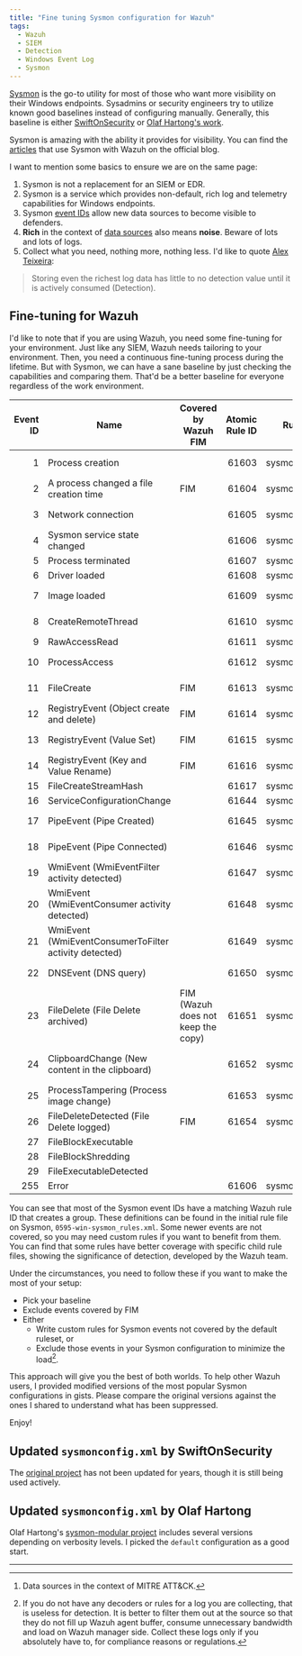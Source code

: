 ```yaml
---
title: "Fine tuning Sysmon configuration for Wazuh"
tags:
  - Wazuh
  - SIEM
  - Detection
  - Windows Event Log
  - Sysmon
---
```


[Sysmon](https://learn.microsoft.com/en-us/sysinternals/downloads/sysmon) is the go-to utility for most of those who want more visibility on their Windows endpoints. Sysadmins or security engineers try to utilize known good baselines instead of configuring manually. Generally, this baseline is either [SwiftOnSecurity](https://github.com/SwiftOnSecurity/sysmon-config) or [Olaf Hartong's work](https://github.com/olafhartong/sysmon-modular).

Sysmon is amazing with the ability it provides for visibility. You can find the [articles](https://wazuh.com/search/?s=sysmon) that use Sysmon with Wazuh on the official blog.

I want to mention some basics to ensure we are on the same page:

1. Sysmon is not a replacement for an SIEM or EDR.
2. Sysmon is a service which provides non-default, rich log and telemetry capabilities for Windows endpoints.
3. Sysmon [event IDs](https://learn.microsoft.com/en-us/sysinternals/downloads/sysmon#events) allow new data sources to become visible to defenders.
4. **Rich** in the context of [data sources](https://attack.mitre.org/datasources/) also means **noise**. Beware of lots and lots of logs.
5. Collect what you need, nothing more, nothing less. I'd like to quote [Alex Teixeira](https://detect.fyi/sysmon-a-viable-alternative-to-edr-44d4fbe5735a):

> Storing even the richest log data has little to no detection value until it is actively consumed (Detection).

## Fine-tuning for Wazuh

I'd like to note that if you are using Wazuh, you need some fine-tuning for your environment. Just like any SIEM, Wazuh needs tailoring to your environment. Then, you need a continuous fine-tuning process during the lifetime. But with Sysmon, we can have a sane baseline by just checking the capabilities and comparing them. That'd be a better baseline for everyone regardless of the work environment.

| Event ID | Name | Covered by Wazuh FIM | Atomic Rule ID | Rule Group | Child rule files | Data Source [^1] |
|---:|---|---|---:|---|---|---:|
| 1 | Process creation || 61603 | sysmon_event1 | 0800-sysmon_id_1.xml | [Process](https://attack.mitre.org/datasources/DS0009/) |
| 2 | A process changed a file creation time | FIM | 61604 | sysmon_event_2 || [File](https://attack.mitre.org/datasources/DS0022/) |
| 3 | Network connection || 61605 | sysmon_event3 | 0810-sysmon_id_3.xml | [Network Traffic](https://attack.mitre.org/datasources/DS0029/) |
| 4 | Sysmon service state changed || 61606 | sysmon_event4 || [Service](https://attack.mitre.org/datasources/DS0019/) |
| 5 | Process terminated || 61607 | sysmon_event5 || [Process](https://attack.mitre.org/datasources/DS0009/) |
| 6 | Driver loaded || 61608 | sysmon_event6 || [Driver](https://attack.mitre.org/datasources/DS0027/) |
| 7 | Image loaded || 61609 | sysmon_event7 | 0820-sysmon_id_7.xml | [Module](https://attack.mitre.org/datasources/DS0011/) |
| 8 | CreateRemoteThread || 61610 | sysmon_event8 | 0870-sysmon_id_8.xml | [Process](https://attack.mitre.org/datasources/DS0009/) |
| 9 | RawAccessRead || 61611 | sysmon_event9 || [File](https://attack.mitre.org/datasources/DS0022/) |
| 10 | ProcessAccess || 61612 | sysmon_event_10 | 0945-sysmon_id_10.xml | [Process](https://attack.mitre.org/datasources/DS0009/) |
| 11 | FileCreate | FIM | 61613 | sysmon_event_11 | 0830-sysmon_id_11.xml | [File](https://attack.mitre.org/datasources/DS0022/) |
| 12 | RegistryEvent (Object create and delete) | FIM | 61614 | sysmon_event_12 || [Windows Registry](https://attack.mitre.org/datasources/DS0024/) |
| 13 | RegistryEvent (Value Set) | FIM | 61615 | sysmon_event_13 | 0860-sysmon_id_13.xml | [Windows Registry](https://attack.mitre.org/datasources/DS0024/) |
| 14 | RegistryEvent (Key and Value Rename) | FIM | 61616 | sysmon_event_14 || [Windows Registry](https://attack.mitre.org/datasources/DS0024/) |
| 15 | FileCreateStreamHash || 61617 | sysmon_event_15 || [File](https://attack.mitre.org/datasources/DS0022/) |
| 16 | ServiceConfigurationChange || 61644 | sysmon_event_16 || [Service](https://attack.mitre.org/datasources/DS0019/) |
| 17 | PipeEvent (Pipe Created) || 61645 | sysmon_event_17 || [Named Pipe](https://attack.mitre.org/datasources/DS0023/) |
| 18 | PipeEvent (Pipe Connected) || 61646 | sysmon_event_18 || [Named Pipe](https://attack.mitre.org/datasources/DS0023/) |
| 19 | WmiEvent (WmiEventFilter activity detected) || 61647 | sysmon_event_19 || [WMI](https://attack.mitre.org/datasources/DS0005/) |
| 20 | WmiEvent (WmiEventConsumer activity detected) || 61648 | sysmon_event_20 | 0950-sysmon_id_20.xml | [WMI](https://attack.mitre.org/datasources/DS0005/) |
| 21 | WmiEvent (WmiEventConsumerToFilter activity detected) || 61649 | sysmon_event_21 || [WMI](https://attack.mitre.org/datasources/DS0005/) |
| 22 | DNSEvent (DNS query) || 61650 | sysmon_event_22 || [Network Traffic](https://attack.mitre.org/datasources/DS0029/) |
| 23 | FileDelete (File Delete archived) | FIM (Wazuh does not keep the copy) | 61651 | sysmon_event_23 || [File](https://attack.mitre.org/datasources/DS0022/) |
| 24 | ClipboardChange (New content in the clipboard) || 61652 | sysmon_event_24 || [Process](https://attack.mitre.org/datasources/DS0009/)  or [Command](https://attack.mitre.org/datasources/DS0017/) |
| 25 | ProcessTampering (Process image change) || 61653 | sysmon_event_25 || [Process](https://attack.mitre.org/datasources/DS0009/) |
| 26 | FileDeleteDetected (File Delete logged) | FIM | 61654 | sysmon_event_26 || [File](https://attack.mitre.org/datasources/DS0022/) |
| 27 | FileBlockExecutable ||||| [File](https://attack.mitre.org/datasources/DS0022/) |
| 28 | FileBlockShredding ||||| [File](https://attack.mitre.org/datasources/DS0022/) |
| 29 | FileExecutableDetected ||||| [File](https://attack.mitre.org/datasources/DS0022/) |
| 255 | Error || 61606 | sysmon_event_255 |||

You can see that most of the Sysmon event IDs have a matching Wazuh rule ID that creates a group. These definitions can be found in the initial rule file on Sysmon, `0595-win-sysmon_rules.xml`. Some newer events are not covered, so you may need custom rules if you want to benefit from them. You can find that some rules have better coverage with specific child rule files, showing the significance of detection, developed by the Wazuh team.

Under the circumstances, you need to follow these if you want to make the most of your setup:

- Pick your baseline
- Exclude events covered by FIM
- Either
  - Write custom rules for Sysmon events not covered by the default ruleset, or
  - Exclude those events in your Sysmon configuration to minimize the load[^2].

This approach will give you the best of both worlds. To help other Wazuh users, I provided modified versions of the most popular Sysmon configurations in gists. Please compare the original versions against the ones I shared to understand what has been suppressed.

Enjoy!

## Updated `sysmonconfig.xml` by SwiftOnSecurity

The [original project](https://github.com/SwiftOnSecurity/sysmon-config) has not been updated for years, though it is still being used actively.

<script src="https://gist.github.com/zbalkan/8312a6d4e0a7610eccfd342e329cdaab.js"></script>

## Updated `sysmonconfig.xml` by Olaf Hartong

Olaf Hartong's [sysmon-modular project](https://github.com/olafhartong/sysmon-modular/) includes several versions depending on verbosity levels. I picked the `default` configuration as a good start.

<script src="https://gist.github.com/zbalkan/8312a6d4e0a7610eccfd342e329cdaab.js"></script>

---
[^1]: Data sources in the context of MITRE ATT&CK.
[^2]: If you do not have any decoders or rules for a log you are collecting, that is useless for detection. It is better to filter them out at the source so that they do not fill up Wazuh agent buffer, consume unnecessary bandwidth and load on Wazuh manager side. Collect these logs only if you absolutely have to, for compliance reasons or regulations.

